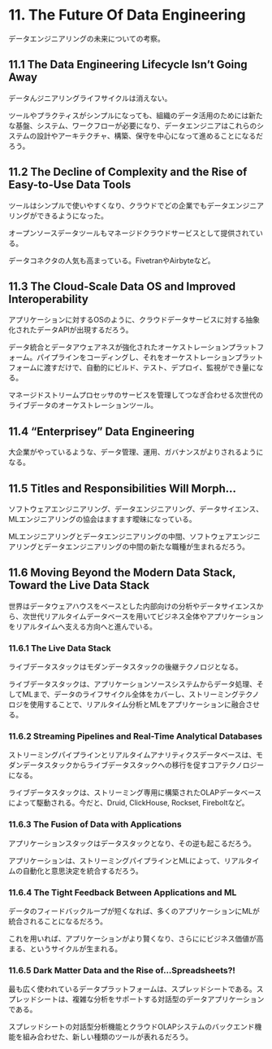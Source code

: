 # 11. The Future Of Data Engineering

データエンジニアリングの未来についての考察。

## 11.1 The Data Engineering Lifecycle Isn’t Going Away

データんジニアリングライフサイクルは消えない。

ツールやプラクティスがシンプルになっても、組織のデータ活用のためには新たな基盤、システム、ワークフローが必要になり、データエンジニアはこれらのシステムの設計やアーキテクチャ、構築、保守を中心になって進めることになるだろう。

## 11.2 The Decline of Complexity and the Rise of Easy-to-Use Data Tools

ツールはシンプルで使いやすくなり、クラウドでどの企業でもデータエンジニアリングができるようになった。

オープンソースデータツールもマネージドクラウドサービスとして提供されている。

データコネクタの人気も高まっている。FivetranやAirbyteなど。

## 11.3 The Cloud-Scale Data OS and Improved Interoperability

アプリケーションに対するOSのように、クラウドデータサービスに対する抽象化されたデータAPIが出現するだろう。

データ統合とデータアウェアネスが強化されたオーケストレーションプラットフォーム。パイプラインをコーディングし、それをオーケストレーションプラットフォームに渡すだけで、自動的にビルド、テスト、デプロイ、監視ができ量になる。

マネージドストリームプロセッサのサービスを管理してつなぎ合わせる次世代のライブデータのオーケストレーションツール。

## 11.4 “Enterprisey” Data Engineering

大企業がやっているような、データ管理、運用、ガバナンスがよりされるようになる。

## 11.5 Titles and Responsibilities Will Morph...

ソフトウェアエンジニアリング、データエンジニアリング、データサイエンス、MLエンジニアリングの協会はますます曖昧になっている。

MLエンジニアリングとデータエンジニアリングの中間、ソフトウェアエンジニアリングとデータエンジニアリングの中間の新たな職種が生まれるだろう。

## 11.6 Moving Beyond the Modern Data Stack, Toward the Live Data Stack

世界はデータウェアハウスをベースとした内部向けの分析やデータサイエンスから、次世代リアルタイムデータベースを用いてビジネス全体やアプリケーションをリアルタイムへ支える方向へと進んでいる。

### 11.6.1 The Live Data Stack

ライブデータスタックはモダンデータスタックの後継テクノロジとなる。

ライブデータスタックは、アプリケーションソースシステムからデータ処理、そしてMLまで、データのライフサイクル全体をカバーし、ストリーミングテクノロジを使用することで、リアルタイム分析とMLをアプリケーションに融合させる。

### 11.6.2 Streaming Pipelines and Real-Time Analytical Databases

ストリーミングパイプラインとリアルタイムアナリティクスデータベースは、モダンデータスタックからライブデータスタックへの移行を促すコアテクノロジーになる。

ライブデータスタックは、ストリーミング専用に構築されたOLAPデータベースによって駆動される。今だと、Druid, ClickHouse, Rockset, Fireboltなど。

### 11.6.3 The Fusion of Data with Applications

アプリケーションスタックはデータスタックとなり、その逆も起こるだろう。

アプリケーションは、ストリーミングパイプラインとMLによって、リアルタイムの自動化と意思決定を統合するだろう。

### 11.6.4 The Tight Feedback Between Applications and ML

データのフィードバックループが短くなれば、多くのアプリケーションにMLが統合されることになるだろう。

これを用いれば、アプリケーションがより賢くなり、さらににビジネス価値が高まる、というサイクルが生まれる。

### 11.6.5 Dark Matter Data and the Rise of...Spreadsheets?!

最も広く使われているデータプラットフォームは、スプレッドシートである。スプレッドシートは、複雑な分析をサポートする対話型のデータアプリケーションである。

スプレッドシートの対話型分析機能とクラウドOLAPシステムのバックエンド機能を組み合わせた、新しい種類のツールが表れるだろう。

